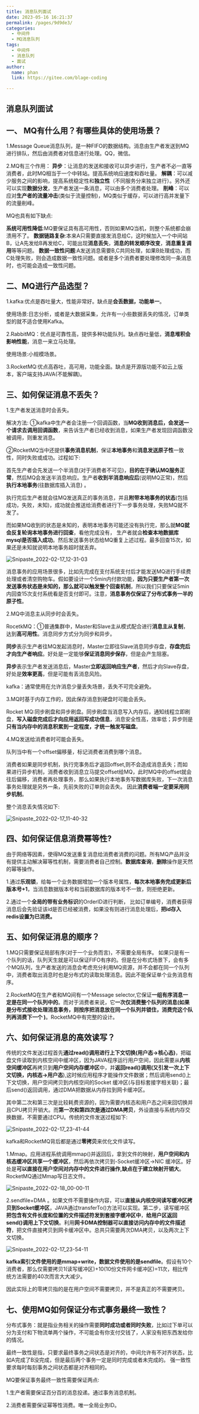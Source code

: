 ```yaml
---
title: 消息队列面试
date: 2023-05-16 16:21:37
permalink: /pages/9d9de3/
categories: 
  - 中间件
  - MQ消息队列
tags: 
  - 中间件
  - 消息队列
  - 面试
author: 
  name: phan
  link: https://gitee.com/blage-coding

---
```

## 消息队列面试

## 一、 MQ有什么用？有哪些具体的使用场景？

1.Message Queue消息队列，是一种FIFO的数据结构。消息由生产者发送到MQ进行排队，然后由消费者对信息进行处理。QQ，微信。

2.MQ有三个作用：
**异步**：让消息的发送和接收可以异步进行，生产者不必一直等消费者，此时MQ相当于一个中转站。提高系统响应速度和吞吐量。
**解耦**：可以减少服务之间的影响，提高系统稳定性和**独立性**（不同服务分来独立进行）。另外还可以实现**数据分发**，生产者发送一条消息，可以由多个消费者处理。
**削峰**：可以应对**生产者的流量冲击**(类似于流量控制)，MQ类似于缓存，可以进行高并发量下的流量削峰。

MQ也具有如下缺点:

**系统可用性降低**:MQ要保证具有高可用性，否则如果MQ当机，则整个系统都会崩溃用不了。
**数据链路复杂**:本来A只需要直接发消息给C，这时候加入一个中间站B，让A先发给B再发给C，可能出现**消息丢失**，**消息的转发顺序改变**，**消息重复调用**等等问题。
**数据一致性问题**:A发送消息需要B,C共同处理，如果B处理成功，而C处理失败，则会造成数据一致性问题。或者是多个消费者要处理修改同一条消息时，也可能会造成一致性问题。

## 二、MQ进行产品选型？

1.kafka:优点是吞吐量大，性能非常好。缺点是**会丢数据，功能单一**。

使用场景:日志分析，或者是大数据采集，允许有一小些数据丢失的情况，订单类型的就不适合使用Kafka。

2.RabbitMQ：优点是可靠性高，提供多种功能队列。缺点吞吐量低，**消息堆积会影响性能**，消息一来立马处理。

使用场景:小规模场景。

3.RocketMQ:优点高吞吐，高可用，功能全面。缺点是开源版功能不如云上版本，客户端支持JAVA(不能解耦)。

## 三、如何保证消息不丢失？

1.生产者发送消息时会丢失。

解决方法: ①kafka中生产者会注册一个回调函数，当**MQ收到消息后，会发送一个请求去调用回调函数**，来告诉生产者已经收到消息，如果生产者发现回调函数没被调用，则重发消息。

②RocketMQ当中还提供**事务消息机制**，保证**本地事务**和**消息发送原子性**一致性，同时失败或成功。过程如下:

首先生产者会先发送一个半消息(对于消费者不可见)，**目的在于确认MQ服务正常**，然后MQ会发送半消息响应。生产者**收到半消息响应后**(说明MQ正常)，然后**执行本地事务**(往数据库插入消息) 。

执行完后生产者就会往MQ发送真正的事务消息，并且**附带本地事务的状态**(包括成功，失败，未知)，成功就会推送给消费者进行下一步事务处理，失败MQ就不发了。

而如果MQ收到的状态是未知的，表明本地事务可能还没有执行完，那么就**MQ就会反复轮询本地事务进行回查**，看他完成没有， 生产者就会**检查本地数据库mysql是否插入成功**。然后发送事务状态给MQ重复上述过程。最多回查15次，如果还是未知就说明本地事务超时就丢弃。

![Snipaste_2022-02-17_12-31-03](https://cdn.staticaly.com/gh/blage-coding/picx-images-hosting@master/20230516/a7b00da1aaf04c5698bc26b955ca8223.s3xiryd4csg.webp)

消息事务的应用场景很多，比如先完成在支付系统支付后才能发送MQ进行手续费处理或者清空购物车。假如要设计一个5min内付款功能，**因为只要生产者第一次发送事务状态是未知的，那么就可以触发整个回查机制**，所以我们只要保证5min内回查15次支付系统看是否支付即可。注意，**消息事务仅保证了分布式事务一半的原子性**。

2.MQ中消息主从同步时会丢失。

RocetkMQ：①普通集群中，Master和Slave主从模式配合进行**消息主从复制**，达到**高可用性**。消息同步方式分为同步和异步。

**同步**表示生产者往MQ发起消息时，Master立即往Slave消息同步存盘，**存盘完后才向生产者响应**。好处是一定能够**保证消息同步保存**，但是会产生阻塞。

**异步**表示生产者发送消息后，Master**立即返回响应生产者**，然后才向Slave存盘，好处是**效率更高**，但是可能有丢消息风险。

kafka：通常使用在允许消息少量丢失场景，丢失不可完全避免。

3.MQ时基于内存工作的，因此保存消息到硬盘时可能会丢失。

Rocket MQ:同步刷盘和异步刷盘。同步刷盘当消息写入内存后，通知线程立即刷盘，**写入磁盘完成后才向应用返回写成功信息**，消息安全性高，效率低；异步则是**只有当内存中的消息积累到一定程度，才统一触发写磁盘**。

4.MQ发送给消费者时可能会丢失。

队列当中有一个offset偏移量，标记消费者消费到哪个消息。

消费者如果是同步机制，执行完事务后才返回offset,则不会造成消息丢失；而如果进行异步机制，消费者收到消息立马提交offset给MQ，此时MQ中的offset就会往后偏移，消费者再处理事务，那么如果执行本地事务写数据库失败，下一次消息事务处理就是另外一条，先前失败的订单则会丢失。 因此**消费者端一定要采用同步机制**。

整个消息丢失情况如下:

![Snipaste_2022-02-17_11-40-32](https://cdn.staticaly.com/gh/blage-coding/picx-images-hosting@master/20230516/4f575bf9ff3148b98a3b3555604afe0c.1e7iqbiqyjnk.webp)

## 四、如何保证信息消费幂等性?

由于网络等因素，使得MQ发送重复消息给消费者消费的问题。所有MQ产品并没有提供主动解决幂等性机制，需要消费者自己控制。**数据库查询**，**删除**操作是天然的幂等操作。

1.通过**乐观锁**，给每一个业务数据增加一个版本号属性，**每次本地事务完成更新后版本号+1**，当消息数据版本号和当前数据库的版本号不一致，则拒绝更新。

2.通过一个**全局的带有业务标识**的OrderID进行判断， 比如订单编号，消费者获得消息后会先验证该id是否已经被消费，如果没有则进行消息处理后，**把id存入redis设置为已消费。**

## 五、如何保证消息的顺序？

1.MQ只需要保证局部有序(对于一个业务而言)，不需要全局有序。 如果只是有一个队列的话，队列天生就是可以保证FIFO有序的。但是在分布式场景下，会有多个MQ队列，生产者发送的消息会考虑充分利用MQ资源，并不会都在同一个队列中，消费者取出消息时也是分布式的读取处理消息。因此不能保证单个业务消息有序。

2.RocketMQ在生产者和MQ间有一个Message selector,它保证**一组有序消息一定是在同一个队列中的**。而对于消费者来说，它**一次仅消费整个队列的消息(如果是分布式接收处理消息事务，则按序把消息放在同一个队列并锁住，消费完这个队列再消费下一个 )**。RocketMQ中有完整的设计。

## 六、如何保证消息的高效读写？

传统的文件发送过程首先**通过read()调用进行上下文切换(用户态->核心态)**，把磁盘文件读取到内核空间中缓冲区，因为JAVA程序运行用户空间，因此需要从**内核空间缓冲区**再拷贝到**用户空间内存缓冲区**中，并**返回read()调用(又引发一次上下文切换，内核态->用户态**),这时候应用程序才能操作文件数据；然后调用send()上下文切换，用户空间拷贝到内核空间的Socket 缓冲区(与目标套接字相关联)；最后send()返回调用，通过DMA把数据从内存拉到网卡缓冲区。

其中第二次和第三次是比较耗费资源的，因为需要内核态和用户态之间来回切换并且CPU拷贝开销大。而**第一次和第四次是通过DMA拷贝**，外设直接与系统内存交换数据，不需要通过CPU。传统的文件发送过程如下:

![Snipaste_2022-02-17_23-41-44](https://cdn.staticaly.com/gh/blage-coding/picx-images-hosting@master/20230516/3d3ba60d4ff64731b565748e4d00b3f7.1b9v9hkjcy80.webp)

kafka和RocketMQ背后都是通过**零拷贝**来优化文件读写。

1.Mmap。应用进程系统调用mmap()并返回后，拿到文件的映射，**用户空间和内核态缓冲区共享一个缓冲区**，然后再依次拷贝到-Socket缓冲区->NIC 缓冲区。好处是**可以直接在用户空间对内存中的文件进行操作,缺点在于建立映射开销大**。RocketMQ通过Mmap写日志文件。

![Snipaste_2022-02-18_00-00-11](https://cdn.staticaly.com/gh/blage-coding/picx-images-hosting@master/20230516/e1554ae5a8da436db23760fcc43bbab7.41hwog13qzy0.webp)

2.sendfile+DMA 。如果文件不需要操作内容，可以**直接从内核空间读写缓冲区拷贝到Socket缓冲区**，JAVA通过transferTo()方法可以实现。第二步，读写缓冲区**把包含有文件长度和位置的文件描述符发到套接字缓冲区中**，**给用户区返回send()调用上下文切换**。利用**网卡DMA控制器可以直接访问内存中的文件描述符**，把文件直接拷贝到网卡缓冲区中。总共只需要两次DMA拷贝，以及两次上下文切换。

![Snipaste_2022-02-17_23-54-11](https://cdn.staticaly.com/gh/blage-coding/picx-images-hosting@master/20230516/78794f55c4da4e6090006b8165342f47.3fkf8oj60ci0.webp)

**kafka索引文件使用的是mmap+write，数据文件使用的是sendfile**。假设有10个消费者，那么仅需要拷贝1(读写缓冲区)+10(10份文件网卡缓冲区)=11次，相比传统方法需要的40次而言大大减少。

因此实际上的零拷贝指的是在用户空间不需要拷贝，并不是真正的不需要拷贝。

## 七、使用MQ如何保证分布式事务最终一致性？

分布式事务：就是指业务相关的操作需要**同时成功或者同时失败**，比如过下单可以分为支付和下物流单两个操作，不可能会有你支付交钱了，人家没有把东西发给你的情况。

最终一致性是指，只要求最终事务之间状态是对齐的，中间允许有不对齐状态，比如A完成了B没完成，但是最后两个事务一定是同时完成或者未完成的。
强一致性要求每时每刻事务之间状态都是对齐相同的。

MQ要保证事务最终一致性需要保证两点:

1.生产者需要保证百分百的消息投递。通过事务消息机制。

2.消费者需要保证幂等性消费。唯一全局业务ID。